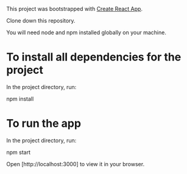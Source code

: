 This project was bootstrapped with [Create React App](https://github.com/facebook/create-react-app).

Clone down this repository.

You will need node and npm installed globally on your machine.

# To install all dependencies for the project

In the project directory, run:

npm install

# To run the app

In the project directory, run:

npm start

Open [http://localhost:3000] to view it in your browser.
